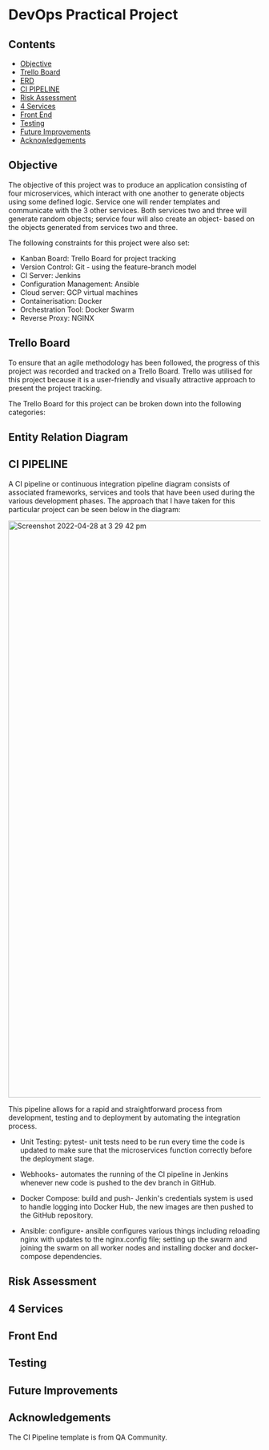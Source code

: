 # DevOps Practical Project

## Contents

* [Objective](#Objective)
* [Trello Board](#Trello-Board)
* [ERD](#Entity-Relation-Diagram)
* [CI PIPELINE](#CI-PIPELINE)
* [Risk Assessment](#Risk-Assessment)
* [4 Services](#4-Services)
* [Front End](#Front-End)
* [Testing](#Testing)
* [Future Improvements](#Future-Improvements)
* [Acknowledgements](#Acknowledgements)




## Objective

The objective of this project was to produce an application consisting of four microservices, which interact with one another to generate objects using some defined logic. Service one will render templates and communicate with the 3 other services. Both services two and three will generate random objects; service four will also create an object- based on the objects generated from services two and three. 

The following constraints for this project were also set: 

* Kanban Board: Trello Board for project tracking
* Version Control: Git - using the feature-branch model
* CI Server: Jenkins
* Configuration Management: Ansible
* Cloud server: GCP virtual machines
* Containerisation: Docker
* Orchestration Tool: Docker Swarm
* Reverse Proxy: NGINX


## Trello Board

To ensure that an agile methodology has been followed, the progress of this project was recorded and tracked on a Trello Board. Trello was utilised for this project because it is a user-friendly and visually attractive approach to present the project tracking. 

The Trello Board for this project can be broken down into the following categories:



## Entity Relation Diagram 

## CI PIPELINE

A CI pipeline or continuous integration pipeline diagram consists of associated frameworks, services and tools that have been used during the various development phases. The approach that I have taken for this particular project can be seen below in the diagram: 

<img width="1152" alt="Screenshot 2022-04-28 at 3 29 42 pm" src="https://user-images.githubusercontent.com/101265654/165776029-6618ea65-5c9a-4d77-bf8c-02fad3b86e59.png">

This pipeline allows for a rapid and straightforward process from development, testing and to deployment by automating the integration process. 

* Unit Testing: pytest- unit tests need to be run every time the code is updated to make sure that the microservices function correctly before the deployment stage. 

* Webhooks- automates the running of the CI pipeline in Jenkins whenever new code is pushed to the dev branch in GitHub.  

* Docker Compose: build and push- Jenkin's credentials system is used to handle logging into Docker Hub, the new images are then pushed to the GitHub repository. 

* Ansible: configure- ansible configures various things including reloading nginx with updates to the nginx.config file; setting up the swarm and joining the swarm on all worker nodes and installing docker and docker-compose dependencies.  

## Risk Assessment 

## 4 Services

## Front End

## Testing 

## Future Improvements

## Acknowledgements

The CI Pipeline template is from QA Community.
